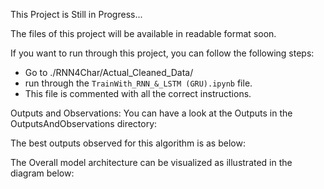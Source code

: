 This Project is Still in Progress...

The files of this project will be available in readable format soon.

If you want to run through this project, you can follow the following steps:

* Go to ./RNN4Char/Actual_Cleaned_Data/
* run through the `TrainWith_RNN_&_LSTM (GRU).ipynb` file.
* This file is commented with all the correct instructions.


Outputs and Observations:
You can have a look at the Outputs in the OutputsAndObservations directory:

The best outputs observed for this algorithm is as below:



The Overall model architecture can be visualized as illustrated in the diagram below:


